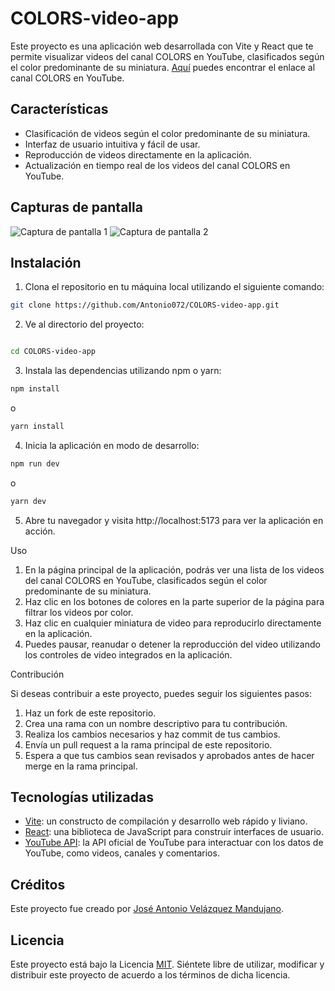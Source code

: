 # COLORS-video-app

Este proyecto es una aplicación web desarrollada con Vite y React que te permite visualizar videos del canal COLORS en YouTube, clasificados según el color predominante de su miniatura. [Aquí](https://www.youtube.com/channel/UC2Qw1dzXDBAZPwS7zm37g8g) puedes encontrar el enlace al canal COLORS en YouTube.

## Características

- Clasificación de videos según el color predominante de su miniatura.
- Interfaz de usuario intuitiva y fácil de usar.
- Reproducción de videos directamente en la aplicación.
- Actualización en tiempo real de los videos del canal COLORS en YouTube.

## Capturas de pantalla

![Captura de pantalla 1](screenshot1.png)
![Captura de pantalla 2](screenshot2.png)

## Instalación

1. Clona el repositorio en tu máquina local utilizando el siguiente comando:

```bash
git clone https://github.com/Antonio072/COLORS-video-app.git
```

2. Ve al directorio del proyecto:

```bash

cd COLORS-video-app
```

3. Instala las dependencias utilizando npm o yarn:

```bash
npm install
```
o

```bash
yarn install
```

4. Inicia la aplicación en modo de desarrollo:

```bash
npm run dev
```
o

```bash
yarn dev
```
5. Abre tu navegador y visita http://localhost:5173 para ver la aplicación en acción.

Uso

1. En la página principal de la aplicación, podrás ver una lista de los videos del canal COLORS en YouTube, clasificados según el color predominante de su miniatura.
2. Haz clic en los botones de colores en la parte superior de la página para filtrar los videos por color.
3. Haz clic en cualquier miniatura de video para reproducirlo directamente en la aplicación.
4. Puedes pausar, reanudar o detener la reproducción del video utilizando los controles de video integrados en la aplicación.

Contribución

Si deseas contribuir a este proyecto, puedes seguir los siguientes pasos:

1. Haz un fork de este repositorio.
2. Crea una rama con un nombre descriptivo para tu contribución.
3. Realiza los cambios necesarios y haz commit de tus cambios.
4. Envía un pull request a la rama principal de este repositorio.
5. Espera a que tus cambios sean revisados y aprobados antes de hacer merge en la rama principal.

## Tecnologías utilizadas

- [Vite](https://vitejs.dev/): un constructo de compilación y desarrollo web rápido y liviano.
- [React](https://reactjs.org/): una biblioteca de JavaScript para construir interfaces de usuario.
- [YouTube API](https://developers.google.com/youtube): la API oficial de YouTube para interactuar con los datos de YouTube, como videos, canales y comentarios.

## Créditos

Este proyecto fue creado por [José Antonio Velázquez Mandujano](https://github.com/antonio072).

## Licencia

Este proyecto está bajo la Licencia [MIT](LICENSE). Siéntete libre de utilizar, modificar y distribuir este proyecto de acuerdo a los términos de dicha licencia.
